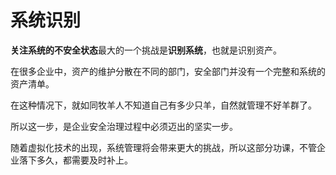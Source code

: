 # 系统识别

**关注系统的不安全状态**最大的一个挑战是**识别系统**，也就是识别资产。

在很多企业中，资产的维护分散在不同的部门，安全部门并没有一个完整和系统的资产清单。

在这种情况下，就如同牧羊人不知道自己有多少只羊，自然就管理不好羊群了。

所以这一步，是企业安全治理过程中必须迈出的坚实一步。

随着虚拟化技术的出现，系统管理将会带来更大的挑战，所以这部分功课，不管企业落下多久，都需要及时补上。

